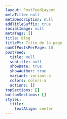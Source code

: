 ```yaml
---
layout: PostFeedLayout
metaTitle: null
metaDescription: null
addTitleSuffix: true
socialImage: null
metaTags: []
title: Blog
titlePt: Titre de la page
numOfPostsPerPage: 10
postFeed:
  title: null
  subtitle: null
  showDate: true
  showAuthor: true
  variant: variant-a
  colors: colors-a
  actions: []
topSections: []
bottomSections: []
styles:
  title:
    textAlign: center
---
```

